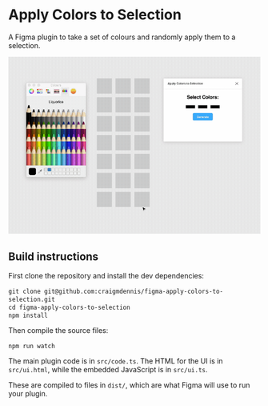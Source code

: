 # Apply Colors to Selection
A Figma plugin to take a set of colours and randomly apply them to a selection.

![](./assets/figma-apply-colors-to-selection.gif)

## Build instructions
First clone the repository and install the dev dependencies:

```
git clone git@github.com:craigmdennis/figma-apply-colors-to-selection.git
cd figma-apply-colors-to-selection
npm install
```

Then compile the source files:

```
npm run watch
```

The main plugin code is in `src/code.ts`. The HTML for the UI is in
`src/ui.html`, while the embedded JavaScript is in `src/ui.ts`.

These are compiled to files in `dist/`, which are what Figma will use to run
your plugin.
